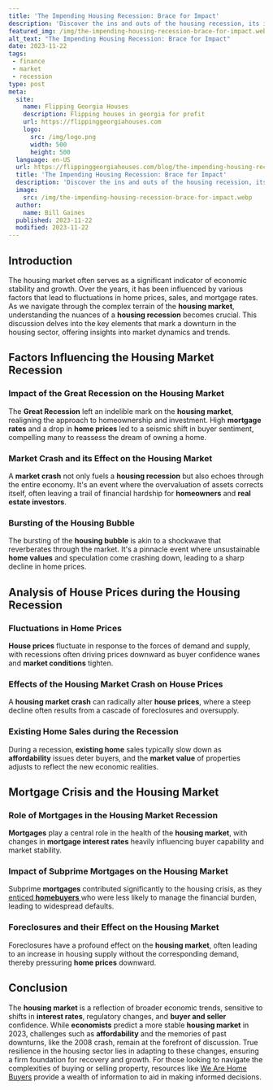 ```yaml
---
title: 'The Impending Housing Recession: Brace for Impact'
description: 'Discover the ins and outs of the housing recession, its impact on the market, and how to navigate this challenging period. Stay informed and make smart decisions. Read more now!'
featured_img: /img/the-impending-housing-recession-brace-for-impact.webp
alt_text: "The Impending Housing Recession: Brace for Impact"
date: 2023-11-22
tags:
 - finance
 - market
 - recession
type: post
meta:
  site:
    name: Flipping Georgia Houses
    description: Flipping houses in georgia for profit
    url: https://flippinggeorgiahouses.com
    logo:
      src: /img/logo.png
      width: 500
      height: 500
  language: en-US
  url: https://flippinggeorgiahouses.com/blog/the-impending-housing-recession-brace-for-impact
  title: 'The Impending Housing Recession: Brace for Impact'
  description: 'Discover the ins and outs of the housing recession, its impact on the market, and how to navigate this challenging period. Stay informed and make smart decisions. Read more now!'
  image:
    src: /img/the-impending-housing-recession-brace-for-impact.webp
  author:
    name: Bill Gaines
  published: 2023-11-22
  modified: 2023-11-22
---
```


## Introduction

The housing market often serves as a significant indicator of economic stability and growth. Over the years, it has been influenced by various factors that lead to fluctuations in home prices, sales, and mortgage rates. As we navigate through the complex terrain of the **housing market**, understanding the nuances of a **housing recession** becomes crucial. This discussion delves into the key elements that mark a downturn in the housing sector, offering insights into market dynamics and trends. 

## Factors Influencing the Housing Market Recession

### Impact of the Great Recession on the Housing Market

The **Great Recession** left an indelible mark on the **housing market**, realigning the approach to homeownership and investment. High **mortgage rates** and a drop in **home prices** led to a seismic shift in buyer sentiment, compelling many to reassess the dream of owning a home.

### Market Crash and its Effect on the Housing Market

A **market crash** not only fuels a **housing recession** but also echoes through the entire economy. It's an event where the overvaluation of assets corrects itself, often leaving a trail of financial hardship for **homeowners** and **real estate investors**.

### Bursting of the Housing Bubble

The bursting of the **housing bubble** is akin to a shockwave that reverberates through the market. It's a pinnacle event where unsustainable **home values** and speculation come crashing down, leading to a sharp decline in home prices.

## Analysis of House Prices during the Housing Recession

### Fluctuations in Home Prices

**House prices** fluctuate in response to the forces of demand and supply, with recessions often driving prices downward as buyer confidence wanes and **market conditions** tighten.

### Effects of the Housing Market Crash on House Prices

A **housing market crash** can radically alter **house prices**, where a steep decline often results from a cascade of foreclosures and oversupply.

### Existing Home Sales during the Recession

During a recession, **existing home** sales typically slow down as **affordability** issues deter buyers, and the **market value** of properties adjusts to reflect the new economic realities.

## Mortgage Crisis and the Housing Market

### Role of Mortgages in the Housing Market Recession

**Mortgages** play a central role in the health of the **housing market**, with changes in **mortgage interest rates** heavily influencing buyer capability and market stability.

### Impact of Subprime Mortgages on the Housing Market

Subprime **mortgages** contributed significantly to the housing crisis, as they [enticed   **homebuyers**  ](https://tophomebuyingcompanies.com/blog/housing-recession-sparks-worries-for-real-estate-market)who were less likely to manage the financial burden, leading to widespread defaults.

### Foreclosures and their Effect on the Housing Market

Foreclosures have a profound effect on the **housing market**, often leading to an increase in housing supply without the corresponding demand, thereby pressuring **home prices** downward.

## Conclusion

The **housing market** is a reflection of broader economic trends, sensitive to shifts in **interest rates**, regulatory changes, and **buyer and seller** confidence. While **economists** predict a more stable **housing market** in 2023, challenges such as **affordability** and the memories of past downturns, like the 2008 crash, remain at the forefront of discussion. True resilience in the housing sector lies in adapting to these changes, ensuring a firm foundation for recovery and growth. For those looking to navigate the complexities of buying or selling property, resources like [We Are Home Buyers](https://www.wearehomebuyers.com/) provide a wealth of information to aid in making informed decisions.
